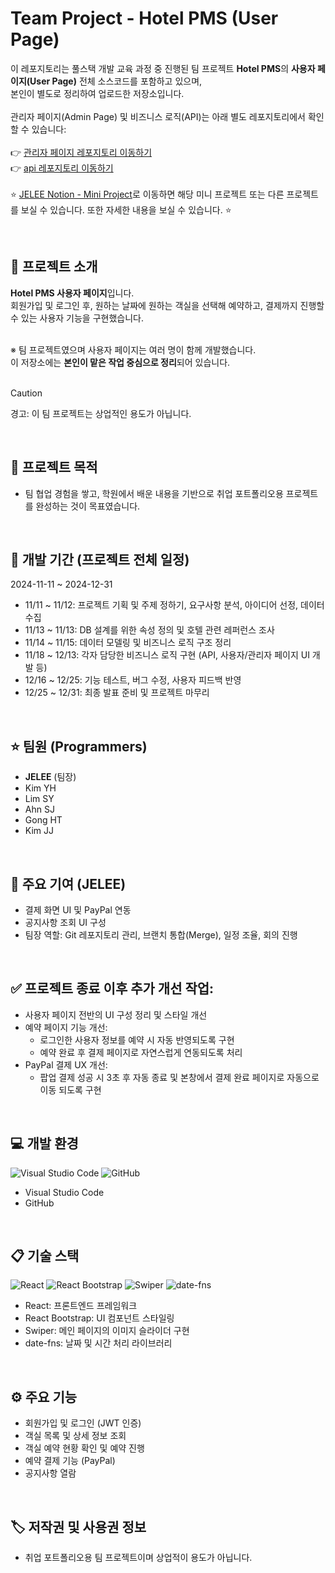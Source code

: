 # Team Project - Hotel PMS (User Page)
이 레포지토리는 풀스택 개발 교육 과정 중 진행된 팀 프로젝트 **Hotel PMS**의 **사용자 페이지(User Page)** 전체 소스코드를 포함하고 있으며,  
본인이 별도로 정리하여 업로드한 저장소입니다.
<br><br>
관리자 페이지(Admin Page) 및 비즈니스 로직(API)는 아래 별도 레포지토리에서 확인할 수 있습니다:<br><br>
👉 [관리자 페이지 레포지토리 이동하기](https://github.com/eziquexx/jelee-hjhotel-front-admin) <br>
👉 [api 레포지토리 이동하기](https://github.com/eziquexx/jelee-hjhotel-back-api)
<br><br>
:star: [JELEE Notion - Mini Project](https://honey-plant-22e.notion.site/dev-jelee-5686cfa35c1b4c859a27de25d5fad5dd?pvs=4)로 이동하면 해당 미니 프로젝트 또는 다른 프로젝트를 보실 수 있습니다. 또한 자세한 내용을 보실 수 있습니다. :star:

<br/>

## 	:speech_balloon: 프로젝트 소개
**Hotel PMS 사용자 페이지**입니다.<br>
회원가입 및 로그인 후, 원하는 날짜에 원하는 객실을 선택해 예약하고, 결제까지 진행할 수 있는 사용자 기능을 구현했습니다.<br><br>

※ 팀 프로젝트였으며 사용자 페이지는 여러 명이 함께 개발했습니다.<br>
이 저장소에는 **본인이 맡은 작업 중심으로 정리**되어 있습니다.<br><br>
> [!CAUTION]
> 경고: 이 팀 프로젝트는 상업적인 용도가 아닙니다.

<br/>

## :walking: 프로젝트 목적
- 팀 협업 경험을 쌓고, 학원에서 배운 내용을 기반으로 취업 포트폴리오용 프로젝트를 완성하는 것이 목표였습니다.

<br/>

## :calendar: 개발 기간 (프로젝트 전체 일정)
2024-11-11 ~ 2024-12-31
- 11/11 ~ 11/12: 프로젝트 기획 및 주제 정하기, 요구사항 분석, 아이디어 선정, 데이터 수집
- 11/13 ~ 11/13: DB 설계를 위한 속성 정의 및 호텔 관련 레퍼런스 조사
- 11/14 ~ 11/15: 데이터 모델링 및 비즈니스 로직 구조 정리
- 11/18 ~ 12/13: 각자 담당한 비즈니스 로직 구현 (API, 사용자/관리자 페이지 UI 개발 등)
- 12/16 ~ 12/25: 기능 테스트, 버그 수정, 사용자 피드백 반영
- 12/25 ~ 12/31: 최종 발표 준비 및 프로젝트 마무리

<br/>

## 	:star: 팀원 (Programmers)
- **JELEE** (팀장)
- Kim YH
- Lim SY
- Ahn SJ
- Gong HT
- Kim JJ

<br/>

## 🔧 주요 기여 (JELEE)
- 결제 화면 UI 및 PayPal 연동
- 공지사항 조회 UI 구성
- 팀장 역할: Git 레포지토리 관리, 브랜치 통합(Merge), 일정 조율, 회의 진행

<br/>

## ✅ 프로젝트 종료 이후 추가 개선 작업:
- 사용자 페이지 전반의 UI 구성 정리 및 스타일 개선
- 예약 페이지 기능 개선:
  - 로그인한 사용자 정보를 예약 시 자동 반영되도록 구현
  - 예약 완료 후 결제 페이지로 자연스럽게 연동되도록 처리
- PayPal 결제 UX 개선:
  - 팝업 결제 성공 시 3초 후 자동 종료 및 본창에서 결제 완료 페이지로 자동으로 이동 되도록 구현

<br/>

## :computer: 개발 환경
![Visual Studio Code](https://img.shields.io/badge/Visual%20Studio%20Code-0078d7.svg?style=for-the-badge&logo=visual-studio-code&logoColor=white)
![GitHub](https://img.shields.io/badge/github-%23121011.svg?style=for-the-badge&logo=github&logoColor=white)
- Visual Studio Code
- GitHub

<br/>

## :clipboard: 기술 스택
![React](https://img.shields.io/badge/react-%2320232a.svg?style=for-the-badge&logo=react&logoColor=%2361DAFB)
![React Bootstrap](https://img.shields.io/badge/React%20Bootstrap-%2339C4DD.svg?style=for-the-badge&logo=reactbootstrap&logoColor=white)
![Swiper](https://img.shields.io/badge/Swiper-%236332F6.svg?style=for-the-badge&logo=swiper&logoColor=white)
![date-fns](https://img.shields.io/badge/date--fns-%23770C56.svg?style=for-the-badge&logo=datefns&logoColor=white)
- React: 프론트엔드 프레임워크
- React Bootstrap: UI 컴포넌트 스타일링
- Swiper: 메인 페이지의 이미지 슬라이더 구현
- date-fns: 날짜 및 시간 처리 라이브러리

<br/>

## :gear: 주요 기능
- 회원가입 및 로그인 (JWT 인증)
- 객실 목록 및 상세 정보 조회
- 객실 예약 현황 확인 및 예약 진행
- 예약 결제 기능 (PayPal)
- 공지사항 열람

<br/>

## :label: 저작권 및 사용권 정보
- 취업 포트폴리오용 팀 프로젝트이며 상업적이 용도가 아닙니다.
